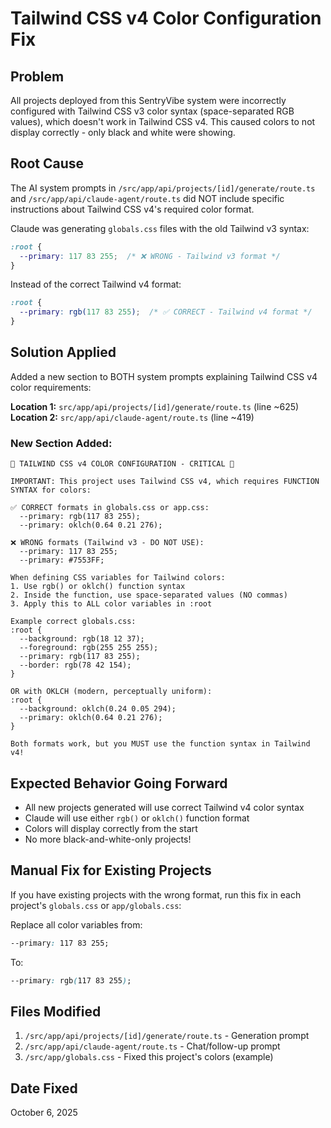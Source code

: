 # Tailwind CSS v4 Color Configuration Fix

## Problem
All projects deployed from this SentryVibe system were incorrectly configured with Tailwind CSS v3 color syntax (space-separated RGB values), which doesn't work in Tailwind CSS v4. This caused colors to not display correctly - only black and white were showing.

## Root Cause
The AI system prompts in `/src/app/api/projects/[id]/generate/route.ts` and `/src/app/api/claude-agent/route.ts` did NOT include specific instructions about Tailwind CSS v4's required color format.

Claude was generating `globals.css` files with the old Tailwind v3 syntax:
```css
:root {
  --primary: 117 83 255;  /* ❌ WRONG - Tailwind v3 format */
}
```

Instead of the correct Tailwind v4 format:
```css
:root {
  --primary: rgb(117 83 255);  /* ✅ CORRECT - Tailwind v4 format */
}
```

## Solution Applied
Added a new section to BOTH system prompts explaining Tailwind CSS v4 color requirements:

**Location 1:** `src/app/api/projects/[id]/generate/route.ts` (line ~625)
**Location 2:** `src/app/api/claude-agent/route.ts` (line ~419)

### New Section Added:
```
🌈 TAILWIND CSS v4 COLOR CONFIGURATION - CRITICAL 🌈

IMPORTANT: This project uses Tailwind CSS v4, which requires FUNCTION SYNTAX for colors:

✅ CORRECT formats in globals.css or app.css:
  --primary: rgb(117 83 255);
  --primary: oklch(0.64 0.21 276);

❌ WRONG formats (Tailwind v3 - DO NOT USE):
  --primary: 117 83 255;
  --primary: #7553FF;

When defining CSS variables for Tailwind colors:
1. Use rgb() or oklch() function syntax
2. Inside the function, use space-separated values (NO commas)
3. Apply this to ALL color variables in :root

Example correct globals.css:
:root {
  --background: rgb(18 12 37);
  --foreground: rgb(255 255 255);
  --primary: rgb(117 83 255);
  --border: rgb(78 42 154);
}

OR with OKLCH (modern, perceptually uniform):
:root {
  --background: oklch(0.24 0.05 294);
  --primary: oklch(0.64 0.21 276);
}

Both formats work, but you MUST use the function syntax in Tailwind v4!
```

## Expected Behavior Going Forward
- All new projects generated will use correct Tailwind v4 color syntax
- Claude will use either `rgb()` or `oklch()` function format
- Colors will display correctly from the start
- No more black-and-white-only projects!

## Manual Fix for Existing Projects
If you have existing projects with the wrong format, run this fix in each project's `globals.css` or `app/globals.css`:

Replace all color variables from:
```css
--primary: 117 83 255;
```

To:
```css
--primary: rgb(117 83 255);
```

## Files Modified
1. `/src/app/api/projects/[id]/generate/route.ts` - Generation prompt
2. `/src/app/api/claude-agent/route.ts` - Chat/follow-up prompt
3. `/src/app/globals.css` - Fixed this project's colors (example)

## Date Fixed
October 6, 2025
